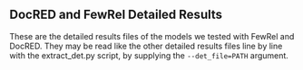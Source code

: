 ## DocRED and FewRel Detailed Results

These are the detailed results files of the models we tested with FewRel and DocRED. They may be read like the other detailed results files line by line with the extract_det.py script, by supplying the ```--det_file=PATH``` argument.